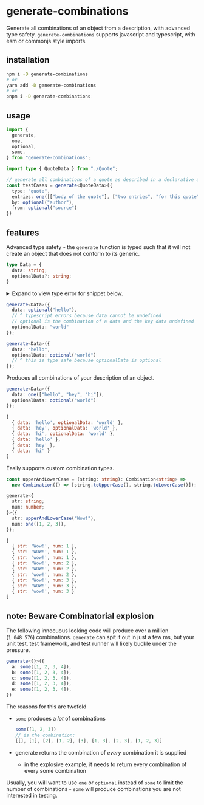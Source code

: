 # generate-combinations

Generate all combinations of an object from a description, with advanced type safety. `generate-combinations` supports javascript and typescript, with esm or commonjs style imports.

## installation

```bash
npm i -D generate-combinations
# or
yarn add -D generate-combinations
# or
pnpm i -D generate-combinations
```

## usage

```typescript
import {
  generate,
  one,
  optional,
  some,
} from "generate-combinations";

import type { QuoteData } from "./Quote";

// generate all combinations of a quote as described in a declarative api!
const testCases = generate<QuoteData>({
  type: "quote",
  entries: one([["body of the quote"], ["two entries", "for this quote"]]),
  by: optional("author"),
  from: optional("source")
})
```

## features

Advanced type safety - the `generate` function is typed such that it will not create an object that does not conform to its generic.
```typescript
type Data = {
  data: string;
  optionalData?: string;
}

```

<details><summary>
  Expand to view type error for snippet below.
  </summary><p>

``` typescript
(property) data: string | Combination<string>
  Type 'Combination<string | typeof KeyValueUndefined>' is not assignable to type 'string | Combination<string>'.
    Type 'Combination<string | typeof KeyValueUndefined>' is not assignable to type 'Combination<string>'.
      Type 'string | typeof KeyValueUndefined' is not assignable to type 'string'.
        Type 'typeof KeyValueUndefined' is not assignable to type 'string'.ts(2322)
index.test.ts(22, 3): The expected type comes from property 'data' which is declared here on type 'GenerationTemplate<Data>'
```

</p></details>

```typescript
generate<Data>({
  data: optional("hello"),
  // ^ typescript errors because data cannot be undefined
  // optional is the combination of a data and the key data undefined
  optionalData: "world"
});
```

```typescript
generate<Data>({
  data: "hello",
  optionalData: optional("world")
  // ^ this is type safe because optionalData is optional
});
```

Produces all combinations of your description of an object.

```typescript
generate<Data>({
  data: one(["hello", "hey", "hi"]),
  optionalData: optional("world")
});
```

```js
[
  { data: 'hello', optionalData: 'world' },
  { data: 'hey', optionalData: 'world' },
  { data: 'hi', optionalData: 'world' },
  { data: 'hello' },
  { data: 'hey' },
  { data: 'hi' }
]
```

Easily supports custom combination types.

```typescript
const upperAndLowerCase = (string: string): Combination<string> =>
  new Combination(() => [string.toUpperCase(), string.toLowerCase()]);

generate<{
  str: string;
  num: number;
}>({
  str: upperAndLowerCase("Wow!"),
  num: one([1, 2, 3]),
});
```

```js
[
  { str: 'Wow!', num: 1 },
  { str: 'WOW!', num: 1 },
  { str: 'wow!', num: 1 },
  { str: 'Wow!', num: 2 },
  { str: 'WOW!', num: 2 },
  { str: 'wow!', num: 2 },
  { str: 'Wow!', num: 3 },
  { str: 'WOW!', num: 3 },
  { str: 'wow!', num: 3 }
]
```

## note: Beware Combinatorial explosion

The following innocuous looking code will produce over a million (`1_048_576`) combinations. `generate` can spit it out in just a few ms, but your unit test, test framework, and test runner will likely buckle under the pressure.

```typescript
generate<{}>({
  a: some([1, 2, 3, 4]),
  b: some([1, 2, 3, 4]),
  c: some([1, 2, 3, 4]),
  d: some([1, 2, 3, 4]),
  e: some([1, 2, 3, 4]),
})
```

The reasons for this are twofold

- `some` produces a *lot* of combinations

  ```typescript
  some([1, 2, 3])
  // is the combination:
  [[], [1], [2], [1, 2], [3], [1, 3], [2, 3], [1, 2, 3]]
  ```
  
- generate returns the combination of *every* combination it is supplied
  - in the explosive example, it needs to return every combination of every some combination

Usually, you will want to use `one` or `optional` instead of `some` to limit the number of combinations - `some` will produce combinations you are not interested in testing.

